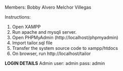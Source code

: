 Members:
  Bobby Alvero
  Melchor Villegas

Instructions:

1. Open XAMPP
2. Run apache and mysqli server.
3. Open PHPMyAdmin (http://localhost/phpmyadmin)
4. Import tailor.sql file
5. Transfer the system source code to xampp/htdocs
7. On browser, run http://localhost/tailor
   
**LOGIN DETAILS** 
Admin
user: admin
pass: admin
